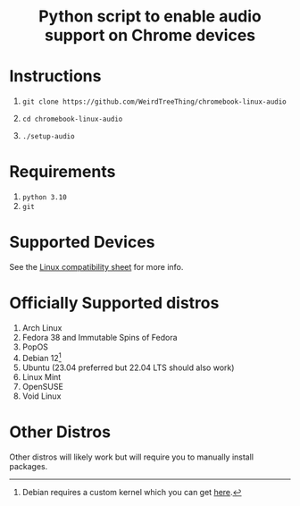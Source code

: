 <h1 align="center">Python script to enable audio support on Chrome devices</h1>

# Instructions
1.     git clone https://github.com/WeirdTreeThing/chromebook-linux-audio
2.     cd chromebook-linux-audio
3.     ./setup-audio

# Requirements
1. `python 3.10`
2. `git`

# Supported Devices
See the [Linux compatibility sheet](https://docs.google.com/spreadsheets/d/1udREts28cIrCL5tnPj3WpnOPOhWk76g3--tfWbtxi6Q/edit#gid=0) for more info.

# Officially Supported distros
1. Arch Linux
2. Fedora 38 and Immutable Spins of Fedora
3. PopOS
4. Debian 12[^1]
5. Ubuntu (23.04 preferred but 22.04 LTS should also work)
6. Linux Mint 
7. OpenSUSE
8. Void Linux

[^1]: Debian requires a custom kernel which you can get [here](https://tree123.org/chrultrabook/debian-kernel/linux-image-6.5.4-chrultrabook_6.5.4-1_amd64.deb).

# Other Distros
Other distros will likely work but will require you to manually install packages.
